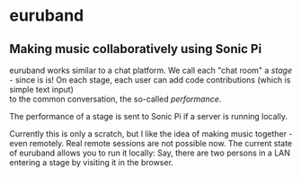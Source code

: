 # euruband

## Making music collaboratively using Sonic Pi

euruband works similar to a chat platform. We call 
each "chat room" a *stage* - since is is! On each stage, 
each user can add code contributions (which is simple text input)  
to the common conversation, the so-called  *performance*.

The performance of a stage is sent to Sonic Pi if a server 
is running locally.  

Currently this is only a scratch, but I like the idea of 
making music together - even remotely. Real remote sessions are not 
possible now. The current state of euruband allows you
to run it locally: Say, there are two persons in a LAN entering
a stage by visiting it in the browser.
